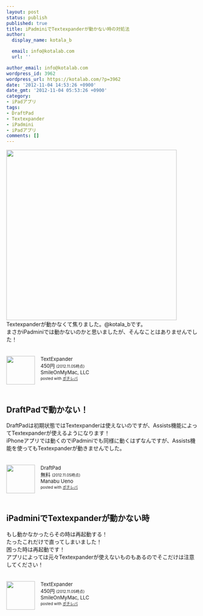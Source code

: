 ```yaml
---
layout: post
status: publish
published: true
title: iPadminiでTextexpanderが動かない時の対処法
author:
  display_name: kotala_b

  email: info@kotalab.com
  url: ''

author_email: info@kotalab.com
wordpress_id: 3962
wordpress_url: https://kotalab.com/?p=3962
date: '2012-11-04 14:53:26 +0900'
date_gmt: '2012-11-04 05:53:26 +0900'
category:
- iPadアプリ
tags:
- DraftPad
- Textexpander
- iPadmini
- iPadアプリ
comments: []
---
```

<p><a href="https://kotalab.com/wp-content/uploads/textexpander_121105.png" target="_blank"><img src="https://kotalab.com/wp-content/uploads/textexpander_121105.png" alt="" title="textexpander_121105" width="448" height="448" class="alignnone size-full wp-image-3966" /></a><br />
Textexpanderが動かなくて焦りました。@kotala_bです。<br />
まさかiPadminiでは動かないのかと思いましたが、そんなことはありませんでした！</p>
<div class="pochireba" style="text-align:left;font-size:small;padding:20px 0;/zoom: 1;overflow: hidden;"><span class="removed_link" title="http://click.linksynergy.com/fs-bin/click?id=d2yYUp776R4&amp;subid=&amp;offerid=94348.1&amp;type=3&amp;tmpid=3910&amp;RD_PARM1=https%253A%252F%252Fitunes.apple.com%252Fjp%252Fapp%252Ftextexpander%252Fid326180690%253Fmt%253D8%2526uo%253D4"><img src="http://a1820.phobos.apple.com/us/r1000/120/Purple/v4/d0/b3/c3/d0b3c34f-fe31-7646-19bc-e4c2d8e10c7d/mzm.akbkdpbu.png" width="75" height="75" style="float:left;margin:0 15px 0 0;" class="pochi_img" ></span>
<div class="pochi_info" style="text-align:left;/zoom: 1;overflow: hidden;">
<div class="pochi_name"><span class="removed_link" title="http://click.linksynergy.com/fs-bin/click?id=d2yYUp776R4&amp;subid=&amp;offerid=94348.1&amp;type=3&amp;tmpid=3910&amp;RD_PARM1=https%253A%252F%252Fitunes.apple.com%252Fjp%252Fapp%252Ftextexpander%252Fid326180690%253Fmt%253D8%2526uo%253D4">TextExpander</span></div>
<div class="pochi_price" style="display:inline;">450円</div>
<div class="pochi_time" style="font-size:x-small;display:inline;">(2012.11.05時点)</div>
<div class="pochi_seller"><span class="removed_link" title="http://click.linksynergy.com/fs-bin/click?id=d2yYUp776R4&amp;subid=&amp;offerid=94348.1&amp;type=3&amp;tmpid=3910&amp;RD_PARM1=https%253A%252F%252Fitunes.apple.com%252Fjp%252Fartist%252Fsmileonmymac-llc%252Fid326180693%253Fuo%253D4">SmileOnMyMac, LLC</span></div>
<div class="pochi_post" style="font-size:x-small;">posted with <a href="http://pochireba.com">ポチレバ</a></div>
</div>
<div class="pochireba-footer" style="clear: left"></div>
</div>
<p><!--more--></p>
<h2>DraftPadで動かない！</h2>
<p>DraftPadは初期状態ではTextexpanderは使えないのですが、Assists機能によってTextexpanderが使えるようになります！<br />
iPhoneアプリでは動くのでiPadminiでも同様に動くはずなんですが、Assists機能を使ってもTextexpanderが動きませんでした。</p>
<div class="pochireba" style="text-align:left;font-size:small;padding:20px 0;/zoom: 1;overflow: hidden;"><span class="removed_link" title="http://click.linksynergy.com/fs-bin/click?id=d2yYUp776R4&amp;subid=&amp;offerid=94348.1&amp;type=3&amp;tmpid=3910&amp;RD_PARM1=https%253A%252F%252Fitunes.apple.com%252Fjp%252Fapp%252Fdraftpad%252Fid358067114%253Fmt%253D8%2526uo%253D4"><img src="http://a1107.phobos.apple.com/us/r1000/088/Purple/v4/8d/ed/a9/8deda94b-48b6-cb1e-d8fd-62ae508e27a6/mzm.hpqgnsde.png" width="75" height="75" style="float:left;margin:0 15px 0 0;" class="pochi_img" ></span>
<div class="pochi_info" style="text-align:left;/zoom: 1;overflow: hidden;">
<div class="pochi_name"><span class="removed_link" title="http://click.linksynergy.com/fs-bin/click?id=d2yYUp776R4&amp;subid=&amp;offerid=94348.1&amp;type=3&amp;tmpid=3910&amp;RD_PARM1=https%253A%252F%252Fitunes.apple.com%252Fjp%252Fapp%252Fdraftpad%252Fid358067114%253Fmt%253D8%2526uo%253D4">DraftPad</span></div>
<div class="pochi_price" style="display:inline;">無料</div>
<div class="pochi_time" style="font-size:x-small;display:inline;">(2012.11.05時点)</div>
<div class="pochi_seller"><span class="removed_link" title="http://click.linksynergy.com/fs-bin/click?id=d2yYUp776R4&amp;subid=&amp;offerid=94348.1&amp;type=3&amp;tmpid=3910&amp;RD_PARM1=https%253A%252F%252Fitunes.apple.com%252Fjp%252Fartist%252Fmanabu-ueno%252Fid358067117%253Fuo%253D4">Manabu Ueno</span></div>
<div class="pochi_post" style="font-size:x-small;">posted with <a href="http://pochireba.com">ポチレバ</a></div>
</div>
<div class="pochireba-footer" style="clear: left"></div>
</div>
<h2>iPadminiでTextexpanderが動かない時</h2>
<p>もし動かなかったらその時は再起動する！<br />
たったこれだけで直ってしまいました！<br />
困った時は再起動です！<br />
アプリによっては元々Textexpanderが使えないものもあるのでそこだけは注意してください！</p>
<div class="pochireba" style="text-align:left;font-size:small;padding:20px 0;/zoom: 1;overflow: hidden;"><span class="removed_link" title="http://click.linksynergy.com/fs-bin/click?id=d2yYUp776R4&amp;subid=&amp;offerid=94348.1&amp;type=3&amp;tmpid=3910&amp;RD_PARM1=https%253A%252F%252Fitunes.apple.com%252Fjp%252Fapp%252Ftextexpander%252Fid326180690%253Fmt%253D8%2526uo%253D4"><img src="http://a1820.phobos.apple.com/us/r1000/120/Purple/v4/d0/b3/c3/d0b3c34f-fe31-7646-19bc-e4c2d8e10c7d/mzm.akbkdpbu.png" width="75" height="75" style="float:left;margin:0 15px 0 0;" class="pochi_img" ></span>
<div class="pochi_info" style="text-align:left;/zoom: 1;overflow: hidden;">
<div class="pochi_name"><span class="removed_link" title="http://click.linksynergy.com/fs-bin/click?id=d2yYUp776R4&amp;subid=&amp;offerid=94348.1&amp;type=3&amp;tmpid=3910&amp;RD_PARM1=https%253A%252F%252Fitunes.apple.com%252Fjp%252Fapp%252Ftextexpander%252Fid326180690%253Fmt%253D8%2526uo%253D4">TextExpander</span></div>
<div class="pochi_price" style="display:inline;">450円</div>
<div class="pochi_time" style="font-size:x-small;display:inline;">(2012.11.05時点)</div>
<div class="pochi_seller"><span class="removed_link" title="http://click.linksynergy.com/fs-bin/click?id=d2yYUp776R4&amp;subid=&amp;offerid=94348.1&amp;type=3&amp;tmpid=3910&amp;RD_PARM1=https%253A%252F%252Fitunes.apple.com%252Fjp%252Fartist%252Fsmileonmymac-llc%252Fid326180693%253Fuo%253D4">SmileOnMyMac, LLC</span></div>
<div class="pochi_post" style="font-size:x-small;">posted with <a href="http://pochireba.com">ポチレバ</a></div>
</div>
<div class="pochireba-footer" style="clear: left"></div>
</div>
